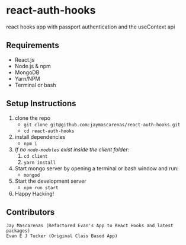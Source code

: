 # react-auth-hooks
react hooks app with passport authentication and the useContext api

## Requirements
* React.js
* Node.js & npm
* MongoDB
* Yarn/NPM
* Terminal or bash

## Setup Instructions
1. clone the repo 
    * `git clone git@github.com:jaymascarenas/react-auth-hooks.git`
    * `cd react-auth-hooks`
2. install dependencies
    * `npm i`
3. *If no `node-modules` exist inside the client folder:*
   1. `cd client`
   2. `yarn install`
4. Start mongo server by opening a terminal or bash window and run:
    * `mongod`
5. Start the development server
    * `npm run start`
6. Happy Hacking!

## Contributors
    Jay Mascarenas (Refactored Evan's App to React Hooks and latest packages)
    Evan E J Tucker (Original Class Based App)
